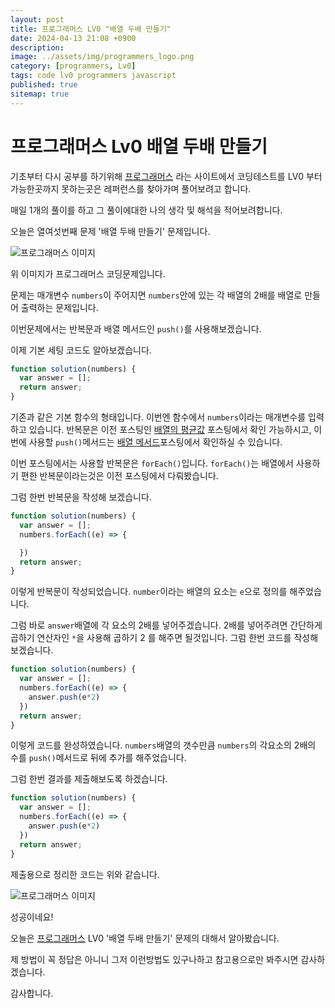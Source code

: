 ```yaml
---
layout: post
title: 프로그래머스 LV0 "배열 두배 만들기"
date: 2024-04-13 21:08 +0900
description: 
image: ../assets/img/programmers_logo.png
category: [programmers, Lv0]
tags: code lv0 programmers javascript
published: true
sitemap: true
---
```


# 프로그래머스 Lv0 배열 두배 만들기

  기초부터 다시 공부를 하기위해 [프로그래머스](https://programmers.co.kr/) 라는 사이트에서
  코딩테스트를 LV0 부터 가능한곳까지 못하는곳은 레퍼런스를 찾아가며 풀어보려고 합니다.
  
  매일 1개의 풀이를 하고 그 풀이에대한 나의 생각 및 해석을 적어보려합니다.

  오늘은 열여섯번째 문제 '배열 두배 만들기' 문제입니다.

  ![프로그래머스 이미지](../assets/img/배열두배만들기_01.png)

  위 이미지가 프로그래머스 코딩문제입니다.
  
  문제는 매개변수 `numbers`이 주어지면 `numbers`안에 있는 각 배열의 2배를 배열로 만들어 출력하는 문제입니다.

  이번문제에서는 반복문과 배열 메서드인 `push()`를 사용해보겠습니다.

  이제 기본 세팅 코드도 알아보겠습니다.
  
```javascript
function solution(numbers) {
  var answer = [];
  return answer;
}
``` 
기존과 같은 기본 함수의 형태입니다. 이번엔 함수에서 `numbers`이라는 매개변수를 입력하고 있습니다.
반복문은 이전 포스팅인 [배열의 평균값](https://spearboy.github.io/posts/programmers_8/#반복문이란) 포스팅에서 확인 가능하시고, 이번에 사용할 `push()`메서드는 [배열 메서드](https://spearboy.github.io/posts/programmers_9/#push)포스팅에서 확인하실 수 있습니다.

이번 포스팅에서는 사용할 반복문은 `forEach()`입니다. `forEach()`는 배열에서 사용하기 편한 반복문이라는것은 이전 포스팅에서 다뤄봤습니다.

그럼 한번 반복문을 작성해 보겠습니다.

```javascript
function solution(numbers) {
  var answer = [];
  numbers.forEach((e) => {

  })
  return answer;
}
``` 
이렇게 반복문이 작성되었습니다. `number`이라는 배열의 요소는 `e`으로 정의를 해주었습니다.

그럼 바로 `answer`배열에 각 요소의 2배를 넣어주겠습니다. 2배를 넣어주려면 간단하게 곱하기 연산자인 `*`을 사용해 곱하기 2 를 해주면 될것입니다.
그럼 한번 코드를 작성해 보겠습니다.
```javascript
function solution(numbers) {
  var answer = [];
  numbers.forEach((e) => {
    answer.push(e*2)
  })
  return answer;
}
``` 
이렇게 코드를 완성하였습니다. `numbers`배열의 갯수만큼 `numbers`의 각요소의 2배의 수를 `push()`메서드로 뒤에 추가를 해주었습니다.

그럼 한번 결과를 제출해보도록 하겠습니다.

```javascript
function solution(numbers) {
  var answer = [];
  numbers.forEach((e) => {
    answer.push(e*2)
  })
  return answer;
}
``` 
제출용으로 정리한 코드는 위와 같습니다.

![프로그래머스 이미지](../assets/img/배열두배만들기_02.png)

성공이네요!

오늘은 [프로그래머스](https://programmers.co.kr/) LV0 '배열 두배 만들기' 문제의 대해서 알아봤습니다.

제 방법이 꼭 정답은 아니니 그저 이런방법도 있구나하고 참고용으로만 봐주시면 감사하겠습니다.

감사합니다.
